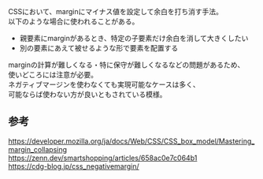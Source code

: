 CSSにおいて、marginにマイナス値を設定して余白を打ち消す手法。  
以下のような場合に使われることがある。

* 親要素にmarginがあるとき、特定の子要素だけ余白を消して大きくしたい
* 別の要素にあえて被せるような形で要素を配置する

marginの計算が難しくなる・特に保守が難しくなるなどの問題があるため、  
使いどころには注意が必要。  
ネガティブマージンを使わなくても実現可能なケースは多く、  
可能ならば使わない方が良いともされている模様。

## 参考
<https://developer.mozilla.org/ja/docs/Web/CSS/CSS_box_model/Mastering_margin_collapsing>  
<https://zenn.dev/smartshopping/articles/658ac0e7c064b1>  
<https://cdg-blog.jp/css_negativemargin/>